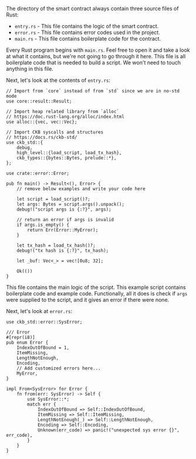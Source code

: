 The directory of the smart contract always contain three source files of Rust: 
* `entry.rs` - This file contains the logic of the smart contract.
* `error.rs` - This file contains error codes used in the project.
* `main.rs` - This file contains boilerplate code for the contract.

Every Rust program begins with `main.rs`. Feel free to open it and take a look at what it contains, but we're not going to go through it here. This file is all boilerplate code that is needed to build a script. We won't need to touch anything in this file. 

Next, let's look at the contents of `entry.rs`:
```
// Import from `core` instead of from `std` since we are in no-std mode
use core::result::Result;

// Import heap related library from `alloc`
// https://doc.rust-lang.org/alloc/index.html
use alloc::{vec, vec::Vec};

// Import CKB syscalls and structures
// https://docs.rs/ckb-std/
use ckb_std::{
    debug,
    high_level::{load_script, load_tx_hash},
    ckb_types::{bytes::Bytes, prelude::*},
};

use crate::error::Error;

pub fn main() -> Result<(), Error> {
    // remove below examples and write your code here

    let script = load_script()?;
    let args: Bytes = script.args().unpack();
    debug!("script args is {:?}", args);

    // return an error if args is invalid
    if args.is_empty() {
        return Err(Error::MyError);
    }

    let tx_hash = load_tx_hash()?;
    debug!("tx hash is {:?}", tx_hash);

    let _buf: Vec<_> = vec![0u8; 32];

    Ok(())
}
```

This file contains the main logic of the script. This example script contains boilerplate code and example code. Functionally, all it does is check if `args` were supplied to the script, and it gives an error if there were none.

Next, let's look at `error.rs`:
```
use ckb_std::error::SysError;

/// Error
#[repr(i8)]
pub enum Error {
    IndexOutOfBound = 1,
    ItemMissing,
    LengthNotEnough,
    Encoding,
    // Add customized errors here...
    MyError,
}

impl From<SysError> for Error {
    fn from(err: SysError) -> Self {
        use SysError::*;
        match err {
            IndexOutOfBound => Self::IndexOutOfBound,
            ItemMissing => Self::ItemMissing,
            LengthNotEnough(_) => Self::LengthNotEnough,
            Encoding => Self::Encoding,
            Unknown(err_code) => panic!("unexpected sys error {}", err_code),
        }
    }
}
```
